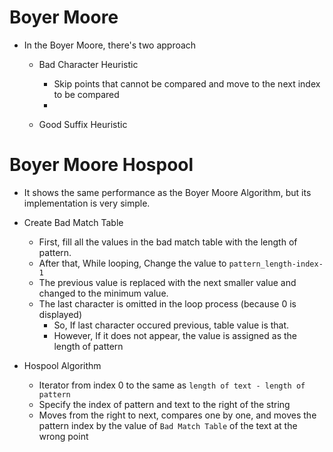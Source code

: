 # Boyer Moore



* In the Boyer Moore, there's two approach

  * Bad Character Heuristic
    * Skip points that cannot be compared and move to the next index to be compared
    * 

  * Good Suffix Heuristic







# Boyer Moore Hospool

* It shows the same performance as the Boyer Moore Algorithm, but its implementation is very simple.



* Create Bad Match Table
  * First, fill all the values in the bad match table with the length of pattern.
  * After that, While looping, Change the value to `pattern_length-index-1`
  * The previous value is replaced with the next smaller value and changed to the minimum value.
  * The last character is omitted in the loop process (because 0 is displayed)
    * So, If last character occured previous, table value is that.
    * However, If it does not appear, the value is assigned as the length of pattern



* Hospool Algorithm
  * Iterator from index 0 to the same as `length of text - length of pattern`
  * Specify the index of pattern and text to the right of the string
  * Moves from the right to next, compares one by one, and moves the pattern index by the value of `Bad Match Table` of the text at the wrong point

